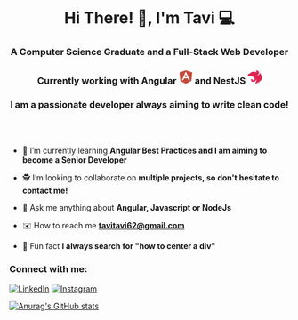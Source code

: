 
<h1 align="center">Hi There! 👋, I'm Tavi 💻</h1>
<h3 align="center">A Computer Science Graduate and a Full-Stack Web Developer</h3> 
<h3 align="center"> 
  Currently working with Angular 
  <img src='https://raw.githubusercontent.com/devicons/devicon/9f4f5cdb393299a81125eb5127929ea7bfe42889/icons/angularjs/angularjs-plain.svg' alt="Angular logo"   width="25px" height="25px">
  and NestJS 
   <img src='https://raw.githubusercontent.com/devicons/devicon/9f4f5cdb393299a81125eb5127929ea7bfe42889/icons/nestjs/nestjs-plain.svg' alt="NestJs logo" width="25px"  height="25px"> 
</h3>
   
<h3 align="center">I am a passionate developer always aiming to write clean code! </h3>

<br>
<br>

<!--- 🔭 I’m currently working on [](https://github.com/xTavi/)-->

- 🌱 I’m currently learning **Angular Best Practices and I am aiming to become a Senior Developer**

- 🕵️ I’m looking to collaborate on **multiple projects, so don't hesitate to contact me!**

- 💬 Ask me anything about **Angular, Javascript or NodeJs**

- ✉️ How to reach me **tavitavi62@gmail.com**

- 🤯 Fun fact **I always search for "how to center a div"**

<p align="left">
<h3 align="left">Connect with me:</h3>

[![LinkedIn](https://img.shields.io/badge/LinkedIn-blue?style=flat&logo=linkedin&labelColor=blue)](https://www.linkedin.com/in/tavi-constantin-3602601b3/)
[![Instagram](https://img.shields.io/badge/Instagram-orange?style=flat&logo=instagram&labelColor=white)](https://www.linkedin.com/in/tavi-constantin-3602601b3/)

[![Anurag's GitHub stats](https://github-readme-stats.vercel.app/api?username=xTavi&show_icons=true&theme=tokyonight)](#)


<!-- Profile viewers <p align="right" display="flex"> <img src="https://komarev.com/ghpvc/?username=xTavi" alt="xTavi" /> </p> -->
<!-- This is a little note from me, Tavi. I will paste here some useful links I used when I created my portofolio. I hope they will help you:
[1].  https://github.com/coderjojo/creative-profile-readme    ---- A list of profiles ( more than 100 ) Thank me later 😉
[2].  https://github.com/devicons/devicon                     ---- A lot of icons special for your profile needs
[3].  https://shields.io/                                     ---- Shields used for my contact section
-->
